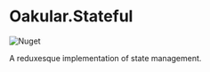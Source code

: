 # Oakular.Stateful

![Nuget](https://img.shields.io/nuget/v/Oakular.Stateful?label=NuGet&logo=Nuget&style=flat-square)

A reduxesque implementation of state management.
